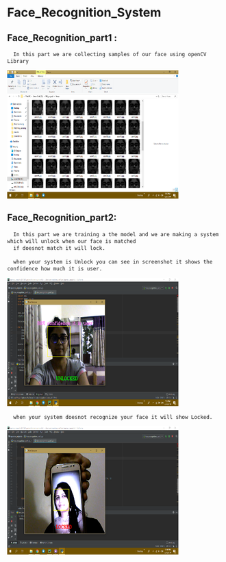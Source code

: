 # Face_Recognition_System
## Face_Recognition_part1 :
      In this part we are collecting samples of our face using openCV Library
<img src ="Images/Faces.png" width="400" height="300">
    
## Face_Recognition_part2:
      In this part we are training a the model and we are making a system which will unlock when our face is matched
      if doesnot match it will lock.
      
      when your system is Unlock you can see in screenshot it shows the confidence how much it is user.
      
<img src ="Images/Unlocked.png" width="400" height="300">

      when your system doesnot recognize your face it will show Locked.
<img src ="Images/Locked.png" width="400" height="300">
